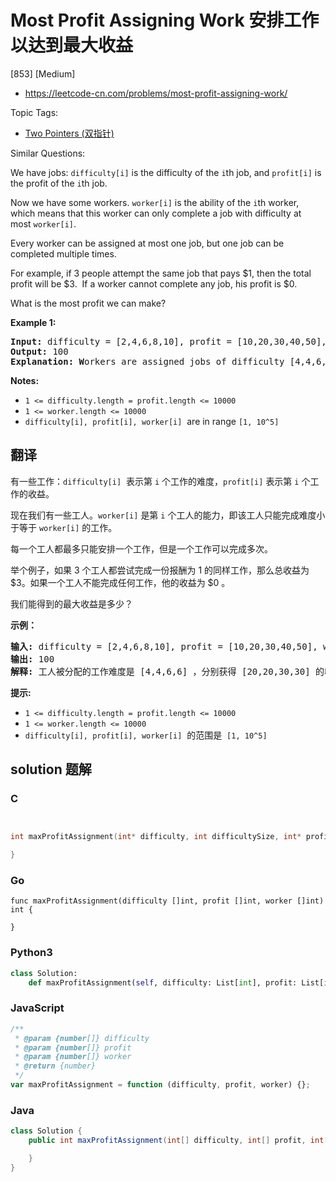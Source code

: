 # Most Profit Assigning Work 安排工作以达到最大收益

[853] [Medium]

- https://leetcode-cn.com/problems/most-profit-assigning-work/

Topic Tags:

- [Two Pointers (双指针)](https://leetcode-cn.com/tag/two-pointers/)

Similar Questions:

We have jobs: `difficulty[i]` is the difficulty of the `i`th job, and `profit[i]` is the profit of the `i`th job.

Now we have some workers. `worker[i]` is the ability of the `i`th worker, which means that this worker can only complete a job with difficulty at most `worker[i]`.

Every worker can be assigned at most one job, but one job can be completed multiple times.

For example, if 3 people attempt the same job that pays $1, then the total profit will be $3.  If a worker cannot complete any job, his profit is \$0.

What is the most profit we can make?

**Example 1:**

<pre><strong>Input: </strong>difficulty = [2,4,6,8,10], profit = [10,20,30,40,50], worker = [4,5,6,7]
<strong>Output: </strong>100 
<strong>Explanation: W</strong>orkers are assigned jobs of difficulty [4,4,6,6] and they get profit of [20,20,30,30] seperately.</pre>

**Notes:**

- `1 <= difficulty.length = profit.length <= 10000`
- `1 <= worker.length <= 10000`
- `difficulty[i], profit[i], worker[i]`  are in range `[1, 10^5]`

## 翻译

有一些工作：`difficulty[i]`  表示第 `i` 个工作的难度，`profit[i]` 表示第 `i` 个工作的收益。

现在我们有一些工人。`worker[i]` 是第 `i` 个工人的能力，即该工人只能完成难度小于等于 `worker[i]` 的工作。

每一个工人都最多只能安排一个工作，但是一个工作可以完成多次。

举个例子，如果 3 个工人都尝试完成一份报酬为 1 的同样工作，那么总收益为 $3。如果一个工人不能完成任何工作，他的收益为 $0 。

我们能得到的最大收益是多少？

**示例：**

<pre><strong>输入: </strong>difficulty = [2,4,6,8,10], profit = [10,20,30,40,50], worker = [4,5,6,7]
<strong>输出: </strong>100 
<strong>解释: </strong>工人被分配的工作难度是 [4,4,6,6] ，分别获得 [20,20,30,30] 的收益。</pre>

**提示:**

- `1 <= difficulty.length = profit.length <= 10000`
- `1 <= worker.length <= 10000`
- `difficulty[i], profit[i], worker[i]`  的范围是  `[1, 10^5]`

## solution 题解

### C

```c


int maxProfitAssignment(int* difficulty, int difficultySize, int* profit, int profitSize, int* worker, int workerSize){

}


```

### Go

```golang
func maxProfitAssignment(difficulty []int, profit []int, worker []int) int {

}
```

### Python3

```python
class Solution:
    def maxProfitAssignment(self, difficulty: List[int], profit: List[int], worker: List[int]) -> int:

```

### JavaScript

```javascript
/**
 * @param {number[]} difficulty
 * @param {number[]} profit
 * @param {number[]} worker
 * @return {number}
 */
var maxProfitAssignment = function (difficulty, profit, worker) {};
```

### Java

```java
class Solution {
    public int maxProfitAssignment(int[] difficulty, int[] profit, int[] worker) {

    }
}
```
